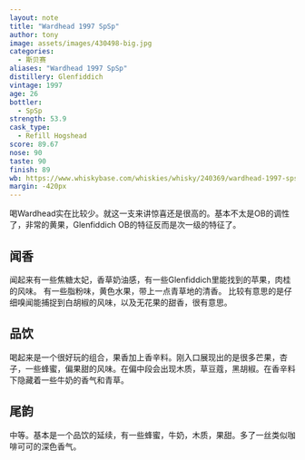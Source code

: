 ```yaml
---
layout: note
title: "Wardhead 1997 SpSp"
author: tony
image: assets/images/430498-big.jpg
categories:
  - 斯贝赛
aliases: "Wardhead 1997 SpSp"
distillery: Glenfiddich
vintage: 1997
age: 26
bottler:
  - SpSp
strength: 53.9
cask_type:
  - Refill Hogshead
score: 89.67
nose: 90
taste: 90
finish: 89
wb: https://www.whiskybase.com/whiskies/whisky/240369/wardhead-1997-spsp
margin: -420px
---
```

喝Wardhead实在比较少。就这一支来讲惊喜还是很高的。基本不太是OB的调性了，非常的黄果，Glenfiddich OB的特征反而是次一级的特征了。
## 闻香
闻起来有一些焦糖太妃，香草奶油感，有一些Glenfiddich里能找到的苹果，肉桂的风味。
有一些脂粉味，黄色水果，带上一点青草地的清香。
比较有意思的是仔细嗅闻能捕捉到白胡椒的风味，以及无花果的甜香，很有意思。

## 品饮
喝起来是一个很好玩的组合，果香加上香辛料。刚入口展现出的是很多芒果，杏子，一些蜂蜜，偏果甜的风味。在偏中段会出现木质，草豆蔻，黑胡椒。在香辛料下隐藏着一些牛奶的香气和青草。

## 尾韵
中等。基本是一个品饮的延续，有一些蜂蜜，牛奶，木质，果甜。多了一丝类似咖啡可可的深色香气。
